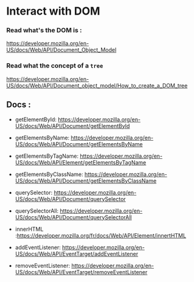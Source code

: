 # Interact with DOM


### Read what's the DOM is :
https://developer.mozilla.org/en-US/docs/Web/API/Document_Object_Model


### Read what the concept of a `tree`
https://developer.mozilla.org/en-US/docs/Web/API/Document_object_model/How_to_create_a_DOM_tree

## Docs :

- getElementById: https://developer.mozilla.org/en-US/docs/Web/API/Document/getElementById
- getElementsByName: https://developer.mozilla.org/en-US/docs/Web/API/Document/getElementsByName
- getElementsByTagName: https://developer.mozilla.org/en-US/docs/Web/API/Element/getElementsByTagName
- getElementsByClassName: https://developer.mozilla.org/en-US/docs/Web/API/Document/getElementsByClassName
- querySelector: https://developer.mozilla.org/en-US/docs/Web/API/Document/querySelector
- querySelectorAll: https://developer.mozilla.org/en-US/docs/Web/API/Document/querySelectorAll

- innerHTML :https://developer.mozilla.org/fr/docs/Web/API/Element/innertHTML

- addEventListener: https://developer.mozilla.org/en-US/docs/Web/API/EventTarget/addEventListener
- removeEventListener: https://developer.mozilla.org/en-US/docs/Web/API/EventTarget/removeEventListener
